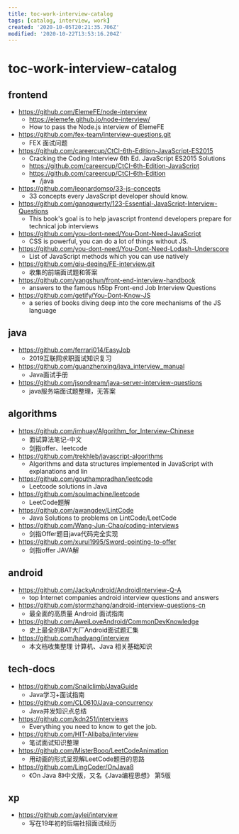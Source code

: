 ```yaml
---
title: toc-work-interview-catalog
tags: [catalog, interview, work]
created: '2020-10-05T20:21:35.706Z'
modified: '2020-10-22T13:53:16.204Z'
---
```


# toc-work-interview-catalog

## frontend

- https://github.com/ElemeFE/node-interview
  - https://elemefe.github.io/node-interview/
  - How to pass the Node.js interview of ElemeFE
- https://github.com/fex-team/interview-questions.git
  - FEX 面试问题
- https://github.com/careercup/CtCI-6th-Edition-JavaScript-ES2015
  - Cracking the Coding Interview 6th Ed. JavaScript ES2015 Solutions
  - https://github.com/careercup/CtCI-6th-Edition-JavaScript
  - https://github.com/careercup/CtCI-6th-Edition
    - /java
- https://github.com/leonardomso/33-js-concepts
  - 33 concepts every JavaScript developer should know.
- https://github.com/ganqqwerty/123-Essential-JavaScript-Interview-Questions
  - This book's goal is to help javascript frontend developers prepare for technical job interviews
- https://github.com/you-dont-need/You-Dont-Need-JavaScript
  - CSS is powerful, you can do a lot of things without JS.
- https://github.com/you-dont-need/You-Dont-Need-Lodash-Underscore
  - List of JavaScript methods which you can use natively
- https://github.com/qiu-deqing/FE-interview.git
  - 收集的前端面试题和答案
- https://github.com/yangshun/front-end-interview-handbook
  - answers to the famous h5bp Front-end Job Interview Questions
- https://github.com/getify/You-Dont-Know-JS
  - a series of books diving deep into the core mechanisms of the JS language

## java

- https://github.com/ferrari014/EasyJob
  - 2019互联网求职面试知识复习
- https://github.com/guanzhenxing/java_interview_manual
  - Java面试手册
- https://github.com/jsondream/java-server-interview-questions
  - java服务端面试题整理，无答案

## algorithms

- https://github.com/imhuay/Algorithm_for_Interview-Chinese
  - 面试算法笔记-中文
  - 剑指offer、leetcode
- https://github.com/trekhleb/javascript-algorithms
  - Algorithms and data structures implemented in JavaScript with explanations and lin
- https://github.com/gouthampradhan/leetcode
  - Leetcode solutions in Java
- https://github.com/soulmachine/leetcode
  - LeetCode题解
- https://github.com/awangdev/LintCode
  - Java Solutions to problems on LintCode/LeetCode
- https://github.com/Wang-Jun-Chao/coding-interviews
  - 剑指Offer题目java代码完全实现
- https://github.com/xurui1995/Sword-pointing-to-offer
  - 剑指offer JAVA解

## android

- https://github.com/JackyAndroid/AndroidInterview-Q-A
  - top Internet companies android interview questions and answers
- https://github.com/stormzhang/android-interview-questions-cn
  - 最全面的高质量 Android 面试指南
- https://github.com/AweiLoveAndroid/CommonDevKnowledge
  - 史上最全的BAT大厂Android面试题汇集
- https://github.com/hadyang/interview
  - 本文档收集整理 计算机、Java 相关基础知识

## tech-docs

- https://github.com/Snailclimb/JavaGuide
  - Java学习+面试指南
- https://github.com/CL0610/Java-concurrency
  - Java并发知识点总结
- https://github.com/kdn251/interviews
  - Everything you need to know to get the job.
- https://github.com/HIT-Alibaba/interview
  - 笔试面试知识整理
- https://github.com/MisterBooo/LeetCodeAnimation
  - 用动画的形式呈现解LeetCode题目的思路
- https://github.com/LingCoder/OnJava8
  - 《On Java 8》中文版，又名《Java编程思想》 第5版

## xp

- https://github.com/aylei/interview
  - 写在19年初的后端社招面试经历
